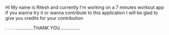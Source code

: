 Hi My name is Ritesh and currently I'm working on a 7 minutes workout app 
If you wanna try it or wanna contribute to this application I will be glad to give you credits for your contribution

.
.
.
.
..............THANK YOU................
